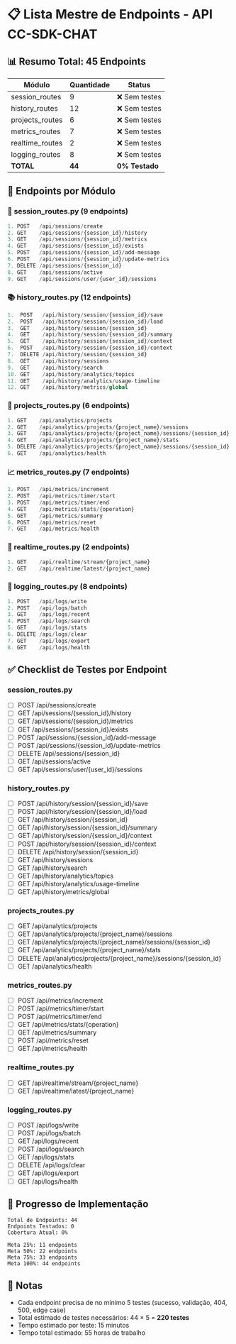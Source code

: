 # 📋 Lista Mestre de Endpoints - API CC-SDK-CHAT

## 📊 Resumo Total: 45 Endpoints

| Módulo | Quantidade | Status |
|--------|------------|--------|
| session_routes | 9 | ❌ Sem testes |
| history_routes | 12 | ❌ Sem testes |
| projects_routes | 6 | ❌ Sem testes |
| metrics_routes | 7 | ❌ Sem testes |
| realtime_routes | 2 | ❌ Sem testes |
| logging_routes | 8 | ❌ Sem testes |
| **TOTAL** | **44** | **0% Testado** |

## 🎯 Endpoints por Módulo

### 📁 session_routes.py (9 endpoints)
```python
1. POST   /api/sessions/create
2. GET    /api/sessions/{session_id}/history
3. GET    /api/sessions/{session_id}/metrics
4. GET    /api/sessions/{session_id}/exists
5. POST   /api/sessions/{session_id}/add-message
6. POST   /api/sessions/{session_id}/update-metrics
7. DELETE /api/sessions/{session_id}
8. GET    /api/sessions/active
9. GET    /api/sessions/user/{user_id}/sessions
```

### 📚 history_routes.py (12 endpoints)
```python
1.  POST   /api/history/session/{session_id}/save
2.  POST   /api/history/session/{session_id}/load
3.  GET    /api/history/session/{session_id}
4.  GET    /api/history/session/{session_id}/summary
5.  GET    /api/history/session/{session_id}/context
6.  POST   /api/history/session/{session_id}/context
7.  DELETE /api/history/session/{session_id}
8.  GET    /api/history/sessions
9.  GET    /api/history/search
10. GET    /api/history/analytics/topics
11. GET    /api/history/analytics/usage-timeline
12. GET    /api/history/metrics/global
```

### 📂 projects_routes.py (6 endpoints)
```python
1. GET    /api/analytics/projects
2. GET    /api/analytics/projects/{project_name}/sessions
3. GET    /api/analytics/projects/{project_name}/sessions/{session_id}
4. GET    /api/analytics/projects/{project_name}/stats
5. DELETE /api/analytics/projects/{project_name}/sessions/{session_id}
6. GET    /api/analytics/health
```

### 📈 metrics_routes.py (7 endpoints)
```python
1. POST   /api/metrics/increment
2. POST   /api/metrics/timer/start
3. POST   /api/metrics/timer/end
4. GET    /api/metrics/stats/{operation}
5. GET    /api/metrics/summary
6. POST   /api/metrics/reset
7. GET    /api/metrics/health
```

### 🔄 realtime_routes.py (2 endpoints)
```python
1. GET    /api/realtime/stream/{project_name}
2. GET    /api/realtime/latest/{project_name}
```

### 📝 logging_routes.py (8 endpoints)
```python
1. POST   /api/logs/write
2. POST   /api/logs/batch
3. GET    /api/logs/recent
4. POST   /api/logs/search
5. GET    /api/logs/stats
6. DELETE /api/logs/clear
7. GET    /api/logs/export
8. GET    /api/logs/health
```

## ✅ Checklist de Testes por Endpoint

### session_routes.py
- [ ] POST /api/sessions/create
- [ ] GET /api/sessions/{session_id}/history
- [ ] GET /api/sessions/{session_id}/metrics
- [ ] GET /api/sessions/{session_id}/exists
- [ ] POST /api/sessions/{session_id}/add-message
- [ ] POST /api/sessions/{session_id}/update-metrics
- [ ] DELETE /api/sessions/{session_id}
- [ ] GET /api/sessions/active
- [ ] GET /api/sessions/user/{user_id}/sessions

### history_routes.py
- [ ] POST /api/history/session/{session_id}/save
- [ ] POST /api/history/session/{session_id}/load
- [ ] GET /api/history/session/{session_id}
- [ ] GET /api/history/session/{session_id}/summary
- [ ] GET /api/history/session/{session_id}/context
- [ ] POST /api/history/session/{session_id}/context
- [ ] DELETE /api/history/session/{session_id}
- [ ] GET /api/history/sessions
- [ ] GET /api/history/search
- [ ] GET /api/history/analytics/topics
- [ ] GET /api/history/analytics/usage-timeline
- [ ] GET /api/history/metrics/global

### projects_routes.py
- [ ] GET /api/analytics/projects
- [ ] GET /api/analytics/projects/{project_name}/sessions
- [ ] GET /api/analytics/projects/{project_name}/sessions/{session_id}
- [ ] GET /api/analytics/projects/{project_name}/stats
- [ ] DELETE /api/analytics/projects/{project_name}/sessions/{session_id}
- [ ] GET /api/analytics/health

### metrics_routes.py
- [ ] POST /api/metrics/increment
- [ ] POST /api/metrics/timer/start
- [ ] POST /api/metrics/timer/end
- [ ] GET /api/metrics/stats/{operation}
- [ ] GET /api/metrics/summary
- [ ] POST /api/metrics/reset
- [ ] GET /api/metrics/health

### realtime_routes.py
- [ ] GET /api/realtime/stream/{project_name}
- [ ] GET /api/realtime/latest/{project_name}

### logging_routes.py
- [ ] POST /api/logs/write
- [ ] POST /api/logs/batch
- [ ] GET /api/logs/recent
- [ ] POST /api/logs/search
- [ ] GET /api/logs/stats
- [ ] DELETE /api/logs/clear
- [ ] GET /api/logs/export
- [ ] GET /api/logs/health

## 🎯 Progresso de Implementação

```
Total de Endpoints: 44
Endpoints Testados: 0
Cobertura Atual: 0%

Meta 25%: 11 endpoints
Meta 50%: 22 endpoints
Meta 75%: 33 endpoints
Meta 100%: 44 endpoints
```

## 📝 Notas

- Cada endpoint precisa de no mínimo 5 testes (sucesso, validação, 404, 500, edge case)
- Total estimado de testes necessários: 44 × 5 = **220 testes**
- Tempo estimado por teste: 15 minutos
- Tempo total estimado: 55 horas de trabalho